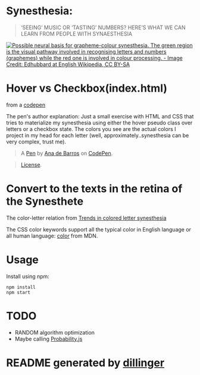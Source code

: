 # Synesthesia:

>  ‘SEEING’ MUSIC OR ‘TASTING’ NUMBERS? HERE’S WHAT WE CAN LEARN FROM PEOPLE WITH SYNAESTHESIA

[![Possible neural basis for grapheme-colour synesthesia. The green region is the visual pathway involved in recognising letters and numbers (graphemes) while the red one is involved in colour processing. - Image Credit: Edhubbard at English Wikipedia, CC BY-SA](https://static1.squarespace.com/static/54bf12d2e4b0f0d81bf74ee7/t/5897c5655016e1eeef616912/1486341484215/?format=1500w)](https://www.universal-sci.com/headlines/2017/2/5/seeing-music-or-tasting-numbers-heres-what-we-can-learn-from-people-with-synaesthesia)

# Hover vs Checkbox(index.html) 

  from a [codepen](https://codepen.io/anadebarros/pen/JbXZLo?editors=1100#0)

  The pen's author explanation: Just a small exercise with HTML and CSS that tries to materialize my synesthesia using either the hover pseudo class over letters or a checkbox state. The colors you see are the actual colors I project in my head for each letter (well, approximately..synesthesia can be very complex, trust me).

 > A [Pen](https://codepen.io/anadebarros/pen/JbXZLo) by [Ana de Barros](https://codepen.io/anadebarros) on [CodePen](https://codepen.io).

> [License](https://codepen.io/anadebarros/pen/JbXZLo/license).

# Convert to the texts in the retina of the Synesthete

The color-letter relation from [Trends in colored letter synesthesia](http://web.mit.edu/synesthesia/www/trends.html)

The CSS color keywords support all the typical color in English language or all human language: [color](https://developer.mozilla.org/en-US/docs/Web/CSS/color_value) from MDN.

# Usage

Install using npm:

```
npm install
npm start
```

# TODO
  - RANDOM algorithm optimization
  - Maybe calling [Probability.js](https://github.com/fschaefer/Probability.js)
 # README generated by [dillinger](https://dillinger.io/)